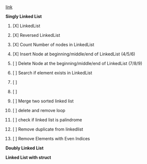 
[link](https://www.w3resource.com/c-programming-exercises/linked_list/index.php)

**Singly Linked List**

1. [X] LinkedList
2. [X] Reversed LinkedList
3. [X] Count Number of nodes in LinkedList
4. [X] Insert Node at beginning/middle/end of LinkedList (4/5/6)
7. [ ] Delete Node at the beginning/middle/end of LinkedList (7/8/9)
10. [ ] Search if element exists in LinkedList
11. [ ] 
12. [ ] 
13. [ ] Merge two sorted linked list
14. [ ] delete and remove loop
15. [ ] check if linked list is palindrome
16. [ ] Remove duplicate from linkedlist

26. [ ] Remove Elements with Even Indices

**Doubly Linked List**



**Linked List with struct**



